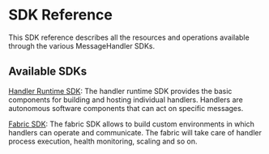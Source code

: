 # SDK Reference

This SDK reference describes all the resources and operations available through the various MessageHandler SDKs. 

## Available SDKs

[Handler Runtime SDK](/documentation/sdk/runtime): The handler runtime SDK provides the basic components for building and hosting individual handlers. Handlers are autonomous software components that can act on specific messages.

[Fabric SDK](/documentation/sdk/fabric): The fabric SDK allows to build custom environments in which handlers can operate and communicate. The fabric will take care of handler process execution, health monitoring, scaling and so on.
